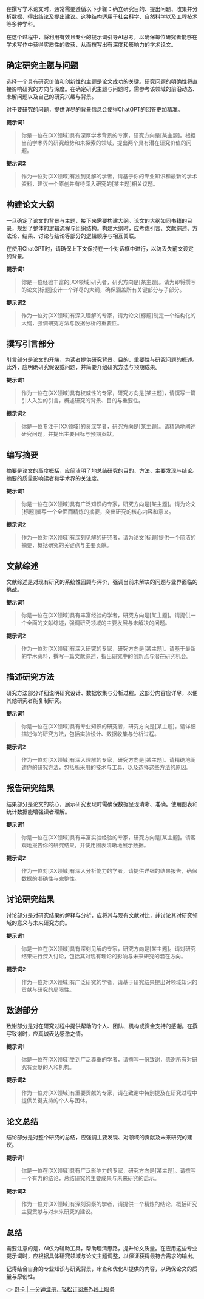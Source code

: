 在撰写学术论文时，通常需要遵循以下步骤：确立研究目的、提出问题、收集并分析数据、得出结论及提出建议。这种结构适用于社会科学、自然科学以及工程技术等多种学科。

在这个过程中，将利用有效且专业的提示词引导AI思考，以确保每位研究者能够在学术写作中获得实质性的收获，从而撰写出有深度和影响力的学术论文。

## 确定研究主题与问题

选择一个具有研究价值和创新性的主题是论文成功的关键。研究问题的明确性将直接影响研究的方向与深度。在确定研究主题与问题时，需参考该领域的前沿动态、未解问题以及自己的研究兴趣与背景。

对于要研究的问题，提供详尽的背景信息会使得ChatGPT的回答更加精准。

**提示词1**  
> 你是一位在[XX领域]具有深厚学术背景的专家，研究方向是[某主题]。根据当前学术界的研究趋势和未探索的领域，提出两个具有潜在研究价值的问题。

**提示词2**  
> 作为一位对[XX领域]有独到见解的学者，请基于你的专业知识和最新的学术资料，建议一个原创并有待深入研究的[某主题]相关议题。

## 构建论文大纲

一旦确定了论文的背景与主题，接下来需要构建大纲。论文的大纲如同书籍的目录，规划了整体的逻辑流程与组织结构。构建大纲时，应考虑引言、文献综述、方法论、结果、讨论与结论等部分的逻辑顺序与相互关联。

在使用ChatGPT时，请确保上下文保持在一个对话框中进行，以防丢失前文设定的背景。

**提示词1**  
> 你是一位经验丰富的[XX领域]研究者，研究方向是[某主题]。请为即将撰写的论文[标题]设计一个详尽的大纲，确保涵盖所有关键部分与子部分。

**提示词2**  
> 作为一位对[XX领域]有深入理解的专家，请为论文[标题]制定一个结构化的大纲，强调研究方法与数据分析的重要性。

## 撰写引言部分

引言部分是论文的开端，为读者提供研究背景、目的、重要性与研究问题的概述。此外，应明确研究假设或问题，并简要介绍研究方法与预期成果。

**提示词1**  
> 作为一位在[XX领域]具有权威性的专家，研究方向是[某主题]，请撰写一篇引人入胜的引言，概述研究的背景、目的与重要性。

**提示词2**  
> 你是一位专注于[XX领域]的资深学者，研究方向是[某主题]。请精确地阐述研究问题，并提出主要目标与预期贡献。

## 编写摘要

摘要是论文的高度概括，应简洁明了地总结研究的目的、方法、主要发现与结论。摘要的质量影响读者和学术界的关注度。

**提示词1**  
> 你是一位在[XX领域]具有广泛知识的专家，研究方向是[某主题]。请为论文[标题]撰写一个全面而精炼的摘要，突出研究的核心内容和意义。

**提示词2**  
> 作为一位对[XX领域]有深刻见解的研究者，请为论文[标题]提供一个简洁的摘要，概括研究的关键点与主要贡献。

## 文献综述

文献综述是对现有研究的系统性回顾与评价，强调当前未解决的问题与业界面临的挑战。

**提示词1**  
> 你是一位在[XX领域]具有丰富经验的学者，研究方向是[某主题]。请提供一个全面的文献综述，强调研究领域的主要发展与未解决的问题。

**提示词2**  
> 作为一位对[XX领域]有深入研究的专家，研究方向是[某主题]。请基于最新的学术资料，撰写一篇文献综述，指出研究中的创新点与潜在研究机会。

## 描述研究方法

研究方法部分详细说明研究设计、数据收集与分析过程。这部分内容应详尽，以便其他研究者能复制研究。

**提示词1**  
> 你是一位在[XX领域]具有专业知识的研究者，研究方向是[某主题]。请详细描述你的研究方法，包括实验设计、数据收集与分析过程。

**提示词2**  
> 作为一位对[XX领域]有深入理解的专家，研究方向是[某主题]。请精确地阐述你的研究方法，包括所采用的技术与工具，以及选择这些方法的原因。

## 报告研究结果

结果部分是论文的核心，展示研究发现时需确保数据呈现清晰、准确。使用图表和统计数据能增强读者理解。

**提示词1**  
> 你是一位在[XX领域]具有丰富实验经验的专家，研究方向是[某主题]。请客观地报告你的研究结果，并使用图表清晰地展示数据。

**提示词2**  
> 作为一位对[XX领域]有深入分析能力的学者，请提供详细的结果报告，确保数据的准确性与完整性。

## 讨论研究结果

讨论部分是对研究结果的解释与分析，应将其与现有文献对比，并讨论其对研究领域的意义与未来研究方向。

**提示词1**  
> 你是一位在[XX领域]具有深刻见解的专家，研究方向是[某主题]。请对研究结果进行深入讨论，包括其对现有理论的影响与未来研究的潜在方向。

**提示词2**  
> 作为一位对[XX领域]有广泛研究的学者，请基于研究结果提出对领域知识的贡献与研究的局限性。

## 致谢部分

致谢部分是对在研究过程中提供帮助的个人、团队、机构或资金支持的感谢。在撰写致谢时，应真诚表达感激之情。

**提示词1**  
> 你是一位在[XX领域]受到广泛尊重的学者，请撰写一份致谢，感谢所有对研究有贡献的人和机构。

**提示词2**  
> 作为一位对[XX领域]有重要贡献的专家，请在致谢中特别提及在研究过程中提供关键支持的个人与团体。

## 论文总结

结论部分是对整个研究的总结，应强调主要发现、对领域的贡献及未来研究的建议。

**提示词1**  
> 你是一位在[XX领域]具有广泛影响力的专家，研究方向是[某主题]。请撰写一个有力的结论，总结研究的主要成果与未来研究的启示。

**提示词2**  
> 作为一位对[XX领域]有深刻洞察的学者，请提供一个精炼的结论，概括研究主要贡献与对未来研究的建议。

## 总结

需要注意的是，AI仅为辅助工具，帮助理清思路，提升论文质量。在应用这些专业提示词时，应根据具体研究领域与论文主题调整，以保证获得最符合需求的输出。

记得结合自身的专业知识与研究背景，审查和优化AI提供的内容，以确保论文的质量与原创性。

👉 [野卡 | 一分钟注册，轻松订阅海外线上服务](https://bit.ly/bewildcard)